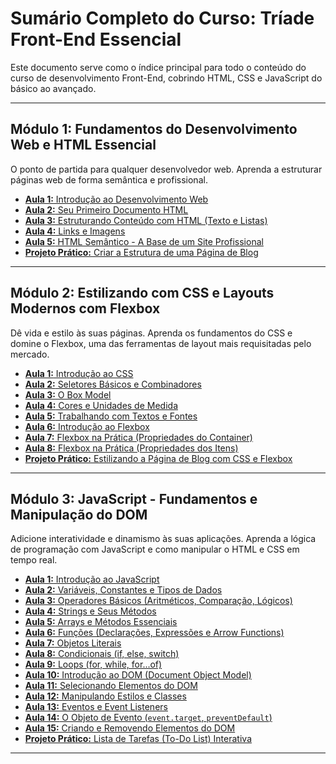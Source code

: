 # Sumário Completo do Curso: Tríade Front-End Essencial

Este documento serve como o índice principal para todo o conteúdo do curso de desenvolvimento Front-End, cobrindo HTML, CSS e JavaScript do básico ao avançado.

---

## Módulo 1: Fundamentos do Desenvolvimento Web e HTML Essencial

O ponto de partida para qualquer desenvolvedor web. Aprenda a estruturar páginas web de forma semântica e profissional.

*   [**Aula 1:** Introdução ao Desenvolvimento Web](/curso-frontend-essencial/html/introducao)
*   [**Aula 2:** Seu Primeiro Documento HTML](/curso-frontend-essencial/html/primeiro-documento)
*   [**Aula 3:** Estruturando Conteúdo com HTML (Texto e Listas)](/curso-frontend-essencial/html/estruturando-conteudo)
*   [**Aula 4:** Links e Imagens](/curso-frontend-essencial/html/links-e-imagens)
*   [**Aula 5:** HTML Semântico - A Base de um Site Profissional](/curso-frontend-essencial/html/semantico)
*   [**Projeto Prático:** Criar a Estrutura de uma Página de Blog](/curso-frontend-essencial/html/projeto-blog)

---

## Módulo 2: Estilizando com CSS e Layouts Modernos com Flexbox

Dê vida e estilo às suas páginas. Aprenda os fundamentos do CSS e domine o Flexbox, uma das ferramentas de layout mais requisitadas pelo mercado.

*   [**Aula 1:** Introdução ao CSS](/curso-frontend-essencial/css/introducao)
*   [**Aula 2:** Seletores Básicos e Combinadores](/curso-frontend-essencial/css/seletores)
*   [**Aula 3:** O Box Model](/curso-frontend-essencial/css/box-model)
*   [**Aula 4:** Cores e Unidades de Medida](/curso-frontend-essencial/css/cores-e-unidades)
*   [**Aula 5:** Trabalhando com Textos e Fontes](/curso-frontend-essencial/css/textos)
*   [**Aula 6:** Introdução ao Flexbox](/curso-frontend-essencial/css/intro-flexbox)
*   [**Aula 7:** Flexbox na Prática (Propriedades do Container)](/curso-frontend-essencial/css/flexbox-container)
*   [**Aula 8:** Flexbox na Prática (Propriedades dos Itens)](/curso-frontend-essencial/css/flexbox-items)
*   [**Projeto Prático:** Estilizando a Página de Blog com CSS e Flexbox](/curso-frontend-essencial/css/projeto-blog)

---

## Módulo 3: JavaScript - Fundamentos e Manipulação do DOM

Adicione interatividade e dinamismo às suas aplicações. Aprenda a lógica de programação com JavaScript e como manipular o HTML e CSS em tempo real.

*   [**Aula 1:** Introdução ao JavaScript](/curso-frontend-essencial/js/introducao)
*   [**Aula 2:** Variáveis, Constantes e Tipos de Dados](/curso-frontend-essencial/js/variaveis)
*   [**Aula 3:** Operadores Básicos (Aritméticos, Comparação, Lógicos)](/curso-frontend-essencial/js/operadores)
*   [**Aula 4:** Strings e Seus Métodos](/curso-frontend-essencial/js/strings)
*   [**Aula 5:** Arrays e Métodos Essenciais](/curso-frontend-essencial/js/arrays)
*   [**Aula 6:** Funções (Declarações, Expressões e Arrow Functions)](/curso-frontend-essencial/js/funcoes)
*   [**Aula 7:** Objetos Literais](/curso-frontend-essencial/js/objetos)
*   [**Aula 8:** Condicionais (if, else, switch)](/curso-frontend-essencial/js/condicionais)
*   [**Aula 9:** Loops (for, while, for...of)](/curso-frontend-essencial/js/loops)
*   [**Aula 10:** Introdução ao DOM (Document Object Model)](/curso-frontend-essencial/js/intro-dom)
*   [**Aula 11:** Selecionando Elementos do DOM](/curso-frontend-essencial/js/selecionando-elementos)
*   [**Aula 12:** Manipulando Estilos e Classes](/curso-frontend-essencial/js/manipulando-estilos)
*   [**Aula 13:** Eventos e Event Listeners](/curso-frontend-essencial/js/eventos)
*   [**Aula 14:** O Objeto de Evento (`event.target`, `preventDefault`)](/curso-frontend-essencial/js/eventos-pratica)
*   [**Aula 15:** Criando e Removendo Elementos do DOM](/curso-frontend-essencial/js/criando-removendo-elementos)
*   [**Projeto Prático:** Lista de Tarefas (To-Do List) Interativa](/curso-frontend-essencial/js/projeto-lista-tarefas)

---
